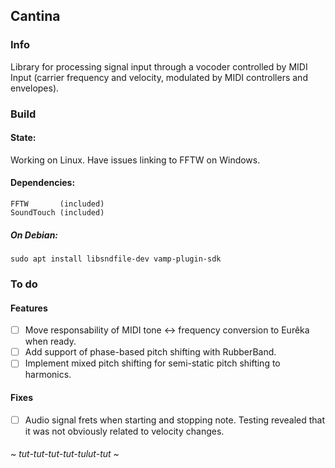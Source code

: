 
## Cantina


### Info

Library for processing signal input through a vocoder controlled by MIDI Input 
(carrier frequency and velocity, modulated by MIDI controllers and envelopes).


### Build

#### State:

Working on Linux. Have issues linking to FFTW on Windows.

#### Dependencies:

	FFTW       (included)
	SoundTouch (included)
	
##### On Debian:

	sudo apt install libsndfile-dev vamp-plugin-sdk
	
### To do

#### Features 

- [ ] Move responsability of MIDI tone <-> frequency conversion to Eurêka when ready.
- [ ] Add support of phase-based pitch shifting with RubberBand.
- [ ] Implement mixed pitch shifting for semi-static pitch shifting to harmonics.

#### Fixes

- [ ] Audio signal frets when starting and stopping note. 
Testing revealed that it was not obviously related to velocity changes.


###### ~ tut-tut-tut-tut-tulut-tut ~
